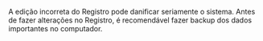 A edição incorreta do Registro pode danificar seriamente o sistema. Antes de fazer alterações no Registro, é recomendável fazer backup dos dados importantes no computador.
